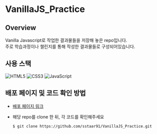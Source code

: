 # VanillaJS_Practice

## Overview

Vanilla Javascript로 작업한 결과물들을 저장해 놓은 repo입니다.</br>
주로 학습과정이나 챌린지를 통해 작성한 결과물들로 구성되어있습니다.

## 사용 스택

![HTML5](https://img.shields.io/badge/html5-E34F26.svg?style=for-the-badge&logo=html5&logoColor=white)
![CSS3](https://img.shields.io/badge/css3-1572B6.svg?style=for-the-badge&logo=css3&logoColor=white)
![JavaScript](https://img.shields.io/badge/javascript-%23323330.svg?style=for-the-badge&logo=javascript&logoColor=%23F7DF1E)

## 배포 페이지 및 코드 확인 방법

- [배포 페이지 링크](https://sstaar91.github.io/VanillaJS_Practice/)

- 해당 repo를 clone 한 뒤, 각 코드를 확인해주세요
  ```
  $ git clone https://github.com/sstaar91/VanillaJS_Practice.git
  ```

